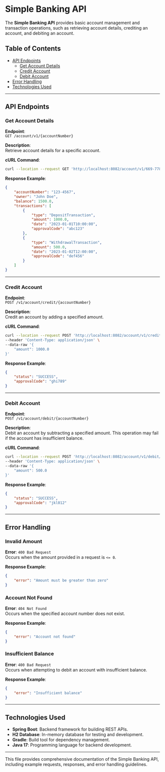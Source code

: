 
# Simple Banking API

The **Simple Banking API** provides basic account management and transaction operations, such as retrieving account details, crediting an account, and debiting an account.

## Table of Contents

- [API Endpoints](#api-endpoints)
  - [Get Account Details](#get-account-details)
  - [Credit Account](#credit-account)
  - [Debit Account](#debit-account)
- [Error Handling](#error-handling)
- [Technologies Used](#technologies-used)

---

## API Endpoints

### Get Account Details

**Endpoint**:  
`GET /account/v1/{accountNumber}`

**Description**:  
Retrieve account details for a specific account.

**cURL Command**:
```bash
curl --location --request GET 'http://localhost:8082/account/v1/669-7788'
```

**Response Example**:
```json
{
    "accountNumber": "123-4567",
    "owner": "John Doe",
    "balance": 1500.0,
    "transactions": [
        {
            "type": "DepositTransaction",
            "amount": 1000.0,
            "date": "2023-01-01T10:00:00",
            "approvalCode": "abc123"
        },
        {
            "type": "WithdrawalTransaction",
            "amount": 500.0,
            "date": "2023-01-02T12:00:00",
            "approvalCode": "def456"
        }
    ]
}
```

---

### Credit Account

**Endpoint**:  
`POST /v1/account/credit/{accountNumber}`

**Description**:  
Credit an account by adding a specified amount.

**cURL Command**:
```bash
curl --location --request POST 'http://localhost:8082/account/v1/credit/669-7788' \
--header 'Content-Type: application/json' \
--data-raw '{
    "amount": 1000.0
}'
```

**Response Example**:
```json
{
    "status": "SUCCESS",
    "approvalCode": "ghi789"
}
```

---

### Debit Account

**Endpoint**:  
`POST /v1/account/debit/{accountNumber}`

**Description**:  
Debit an account by subtracting a specified amount. This operation may fail if the account has insufficient balance.

**cURL Command**:
```bash
curl --location --request POST 'http://localhost:8082/account/v1/debit/669-7788' \
--header 'Content-Type: application/json' \
--data-raw '{
    "amount": 500.0
}'
```

**Response Example**:
```json
{
    "status": "SUCCESS",
    "approvalCode": "jkl012"
}
```

---

## Error Handling

### Invalid Amount

**Error**: `400 Bad Request`  
Occurs when the amount provided in a request is `<= 0`.

**Response Example**:
```json
{
    "error": "Amount must be greater than zero"
}
```

### Account Not Found

**Error**: `404 Not Found`  
Occurs when the specified account number does not exist.

**Response Example**:
```json
{
    "error": "Account not found"
}
```

### Insufficient Balance

**Error**: `400 Bad Request`  
Occurs when attempting to debit an account with insufficient balance.

**Response Example**:
```json
{
    "error": "Insufficient balance"
}
```

---

## Technologies Used

- **Spring Boot**: Backend framework for building REST APIs.
- **H2 Database**: In-memory database for testing and development.
- **Gradle**: Build tool for dependency management.
- **Java 17**: Programming language for backend development.

---

This file provides comprehensive documentation of the Simple Banking API, including example requests, responses, and error handling guidelines.
